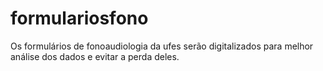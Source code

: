 # formulariosfono
Os formulários de fonoaudiologia da ufes serão digitalizados para melhor análise dos dados e evitar a perda deles.
